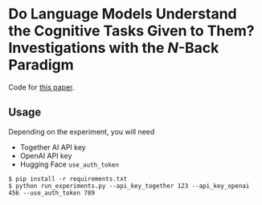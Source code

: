 # Do Language Models Understand the Cognitive Tasks Given to Them? Investigations with the *N*-Back Paradigm
Code for [this paper](https://arxiv.org/abs/2412.18120).

## Usage
Depending on the experiment, you will need
* Together AI API key
* OpenAI API key
* Hugging Face `use_auth_token`
```
$ pip install -r requirements.txt
$ python run_experiments.py --api_key_together 123 --api_key_openai 456 --use_auth_token 789
```
